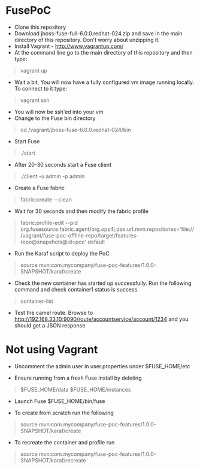 FusePoC
=======

- Clone this repository
- Download jboss-fuse-full-6.0.0.redhat-024.zip and save in the main directory of this repository. Don't worry about unzipping it.
- Install Vagrant - http://www.vagrantup.com/
- At the command line go to the main directory of this repository and then type:

> vagrant up

- Wait a bit, You will now have a fully configured vm image running locally. To connect to it type:

> vagrant ssh

- You will now be ssh'ed into your vm
- Change to the Fuse bin directory

> cd /vagrant/jboss-fuse-6.0.0.redhat-024/bin

- Start Fuse

> ./start

- After 20-30 seconds start a Fuse client

> ./client -u admin -p admin

- Create a Fuse fabric

> fabric:create --clean

- Wait for 30 seconds and then modify the fabric profile

> fabric:profile-edit --pid org.fusesource.fabric.agent/org.ops4j.pax.url.mvn.repositories='file:///vagrant/fuse-poc-offline-repo/target/features-repo@snapshots@id=poc' default

- Run the Karaf script to deploy the PoC

> source mvn:com.mycompany/fuse-poc-features/1.0.0-SNAPSHOT/karaf/create

- Check the new container has started up successfully. Run the following command and check container1 status is success

> container-list

- Test the camel route. Browse to http://192.168.33.10:9090/route/accountservice/account/1234 and you should get a JSON response


Not using Vagrant
=================

- Uncomment the admin user in user.properties under $FUSE_HOME/etc

- Ensure running from a fresh Fuse install by deleting 

>	$FUSE_HOME/data
>	$FUSE_HOME/instances
	
- Launch Fuse $FUSE_HOME/bin/fuse

- To create from scratch run the following

>	source mvn:com.mycompany/fuse-poc-features/1.0.0-SNAPSHOT/karaf/create
	
- To recreate the container and profile run

>	source mvn:com.mycompany/fuse-poc-features/1.0.0-SNAPSHOT/karaf/recreate




 
